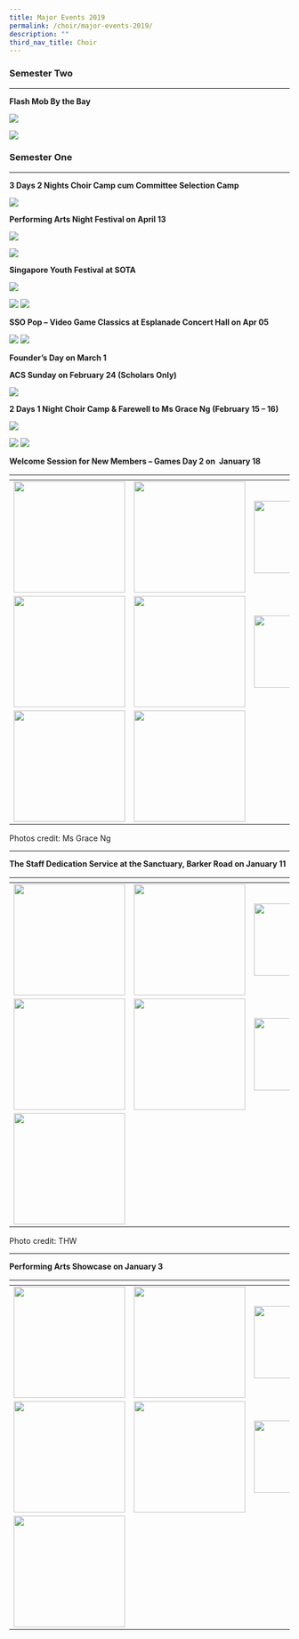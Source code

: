```yaml
---
title: Major Events 2019
permalink: /choir/major-events-2019/
description: ""
third_nav_title: Choir
---
```


### Semester Two

* * *

**Flash Mob By the Bay**

![](/images/HPTZ4622-1350x759.jpg)

![](/images/choir%201.png)

### Semester One

* * *
**3 Days 2 Nights Choir Camp cum Committee Selection Camp**

![](/images/choir%202.png)

**Performing Arts Night Festival on April 13**

![](/images/vlcsnap-2020-01-03-02h49m22s420-a.png)

![](/images/choir%203.png)

**Singapore Youth Festival at SOTA**

![](/images/IMG_8960a-1350x762.jpg)

![](/images/choir%204.png)
![](/images/choir%205.png)

**SSO Pop – Video Game Classics at Esplanade Concert Hall on Apr 05**

![](/images/choir%206.png)
![](/images/choir%207.png)

**Founder’s Day on March 1**

**ACS Sunday on February 24 (Scholars Only)**

![](/images/choir%208.png)

**2 Days 1 Night Choir Camp & Farewell to Ms Grace Ng (February 15 – 16)**

![](/images/Choir-Camp-Jan-2019-1350x845.jpg)

![](/images/choir%209.png)
![](/images/choir%2010.png)

**Welcome Session for New Members – Games Day 2 on  January 18**

<table>
<thead>
  <tr>
    <th style="width:200px"></th>
    <th style="width:200px"></th>
    <th style="width:200px"></th>
		<th style="width:200px"></th>
  </tr>
</thead>
<tbody>
  <tr>
    <td style ="text-align:center"><a href="/images/IMG_7143.jpg"> <img src="/images/IMG_7143.jpg" style="width:200px"></a></td>
    <td style ="text-align:center"><a href="/images/IMG_7144.jpg"> <img src="/images/IMG_7144.jpg" style="width:200px"></a></td>
    <td style ="text-align:center"><a href="/images/IMG_7145.jpg"> <img src="/images/IMG_7145.jpg" style="width:200px; height: 130px"></a></td>
    <td style ="text-align:center"><a href="/images/IMG_7146.jpg"> <img src="/images/IMG_7146.jpg" style="width:200px"></a></td>
  </tr>
	 <tr>
    <td style ="text-align:center"><a href="/images/IMG_7147.jpg"> <img src="/images/IMG_7147.jpg" style="width:200px"></a></td>
    <td style ="text-align:center"><a href="/images/IMG_7148.jpg"> <img src="/images/IMG_7148.jpg" style="width:200px"></a></td>
    <td style ="text-align:center"><a href="/images/IMG_7149.jpg"> <img src="/images/IMG_7149.jpg" style="width:200px; height: 130px"></a></td>
    <td style ="text-align:center"><a href="/images/IMG_7150.jpg"> <img src="/images/IMG_7150.jpg" style="width:200px"></a></td>
  </tr>
	<tr>
    <td style ="text-align:center"><a href="/images/IMG_7151.jpg"> <img src="/images/IMG_7151.jpg" style="width:200px"></a></td>
    <td style ="text-align:center"><a href="/images/IMG_7152.jpg"> <img src="/images/IMG_7152.jpg" style="width:200px"></a></td>
  </tr>
</tbody>
</table>

Photos credit: Ms Grace Ng

* * *
**The Staff Dedication Service at the Sanctuary, Barker Road on January 11**


<table>
<thead>
  <tr>
    <th style="width:200px"></th>
    <th style="width:200px"></th>
    <th style="width:200px"></th>
		<th style="width:200px"></th>
  </tr>
</thead>
<tbody>
  <tr>
    <td style ="text-align:center"><a href="/images/sm-IMG_7033.jpg"> <img src="/images/sm-IMG_7033.jpg" style="width:200px"></a></td>
    <td style ="text-align:center"><a href="/images/sm-IMG-7020.jpg"> <img src="/images/sm-IMG-7020.jpg" style="width:200px"></a></td>
    <td style ="text-align:center"><a href="/images/sm-IMG-7021.jpg"> <img src="/images/sm-IMG-7021.jpg" style="width:200px; height: 130px"></a></td>
    <td style ="text-align:center"><a href="/images/sm-IMG-7023.jpg"> <img src="/images/sm-IMG-7023.jpg" style="width:200px"></a></td>
  </tr>
	 <tr>
    <td style ="text-align:center"><a href="/images/sm-IMG-7024.jpg"> <img src="/images/sm-IMG-7024.jpg" style="width:200px"></a></td>
    <td style ="text-align:center"><a href="/images/sm-IMG-7038.jpg"> <img src="/images/sm-IMG-7038.jpg" style="width:200px"></a></td>
    <td style ="text-align:center"><a href="/images/sm-IMG-7048.jpg"> <img src="/images/sm-IMG-7048.jpg" style="width:200px; height: 130px"></a></td>
    <td style ="text-align:center"><a href="/images/sm-IMG-7049.jpg"> <img src="/images/sm-IMG-7049.jpg" style="width:200px"></a></td>
  </tr>
	<tr>
    <td style ="text-align:center"><a href="/images/sm-IMG-7055.jpg"> <img src="/images/sm-IMG-7055.jpg" style="width:200px"></a></td>
  </tr>
</tbody>
</table>

Photo credit: THW

* * *

**Performing Arts Showcase on January 3**

<table>
<thead>
  <tr>
    <th style="width:200px"></th>
    <th style="width:200px"></th>
    <th style="width:200px"></th>
		<th style="width:200px"></th>
  </tr>
</thead>
<tbody>
  <tr>
    <td style ="text-align:center"><a href="/images/sm-IMG_6952.jpg"> <img src="/images/sm-IMG_6952.jpg" style="width:200px"></a></td>
    <td style ="text-align:center"><a href="/images/sm-IMG_6953.jpg"> <img src="/images/sm-IMG_6953.jpg" style="width:200px"></a></td>
    <td style ="text-align:center"><a href="/images/sm-IMG_6954.jpg"> <img src="/images/sm-IMG_6954.jpg" style="width:200px; height: 130px"></a></td>
    <td style ="text-align:center"><a href="/images/sm-IMG_6955.jpg"> <img src="/images/sm-IMG_6955.jpg" style="width:200px"></a></td>
  </tr>
	 <tr>
    <td style ="text-align:center"><a href="/images/sm-IMG_6956.jpg"> <img src="/images/sm-IMG_6956.jpg" style="width:200px"></a></td>
    <td style ="text-align:center"><a href="/images/sm-IMG_6957.jpg"> <img src="/images/sm-IMG_6957.jpg" style="width:200px"></a></td>
    <td style ="text-align:center"><a href="/images/sm-IMG_6958.jpg"> <img src="/images/sm-IMG_6958.jpg" style="width:200px; height: 130px"></a></td>
    <td style ="text-align:center"><a href="/images/sm-IMG_6959.jpg"> <img src="/images/sm-IMG_6959.jpg" style="width:200px"></a></td>
  </tr>
	<tr>
    <td style ="text-align:center"><a href="/images/sm-IMG_6960.jpg"> <img src="/images/sm-IMG_6960.jpg" style="width:200px"></a></td>
  </tr>
</tbody>
</table>
